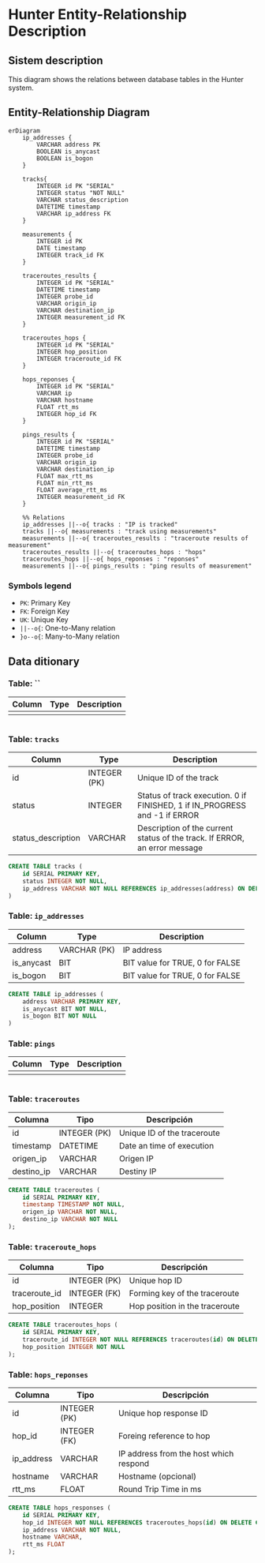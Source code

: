 # Hunter Entity-Relationship Description

## Sistem description
This diagram shows the relations between database tables in the Hunter system.

## Entity-Relationship Diagram

```mermaid
erDiagram
    ip_addresses {
        VARCHAR address PK
        BOOLEAN is_anycast
        BOOLEAN is_bogon
    }
    
    tracks{
        INTEGER id PK "SERIAL"
        INTEGER status "NOT NULL"
        VARCHAR status_description
        DATETIME timestamp
        VARCHAR ip_address FK
    }
    
    measurements {
        INTEGER id PK
        DATE timestamp
        INTEGER track_id FK
    }
    
    traceroutes_results {
        INTEGER id PK "SERIAL"
        DATETIME timestamp 
        INTEGER probe_id
        VARCHAR origin_ip
        VARCHAR destination_ip
        INTEGER measurement_id FK
    }
    
    traceroutes_hops {
        INTEGER id PK "SERIAL"
        INTEGER hop_position
        INTEGER traceroute_id FK
    }

    hops_reponses {
        INTEGER id PK "SERIAL"
        VARCHAR ip 
        VARCHAR hostname
        FLOAT rtt_ms
        INTEGER hop_id FK
    }

    pings_results {
        INTEGER id PK "SERIAL"
        DATETIME timestamp
        INTEGER probe_id
        VARCHAR origin_ip
        VARCHAR destination_ip
        FLOAT max_rtt_ms
        FLOAT min_rtt_ms
        FLOAT average_rtt_ms
        INTEGER measurement_id FK
    }
    
    %% Relations
    ip_addresses ||--o{ tracks : "IP is tracked"
    tracks ||--o{ measurements : "track using measurements"
    measurements ||--o{ traceroutes_results : "traceroute results of measurement"
    traceroutes_results ||--o{ traceroutes_hops : "hops"
    traceroutes_hops ||--o{ hops_reponses : "reponses"
    measurements ||--o{ pings_results : "ping results of measurement"
```

### Symbols legend
- `PK`: Primary Key
- `FK`: Foreign Key
- `UK`: Unique Key
- `||--o{`: One-to-Many relation
- `}o--o{`: Many-to-Many relation

## Data ditionary


### Table: ``

| Column | Type | Description |
|--------|------|-------------|
|        |      |             |

```sql

```

### Table: `tracks`

| Column             | Type         | Description                                                                |
|--------------------|--------------|----------------------------------------------------------------------------|
| id                 | INTEGER (PK) | Unique ID of the track                                                     |
| status             | INTEGER      | Status of track execution. 0 if FINISHED, 1 if IN_PROGRESS and -1 if ERROR |
| status_description | VARCHAR      | Description of the current status of the track. If ERROR, an error message |

```sql
CREATE TABLE tracks (
    id SERIAL PRIMARY KEY,
    status INTEGER NOT NULL,
    ip_address VARCHAR NOT NULL REFERENCES ip_addresses(address) ON DELETE CASCADE,
)
```

### Table: `ip_addresses`

| Column     | Type         | Description                     |
|------------|--------------|---------------------------------|
| address    | VARCHAR (PK) | IP address                      |
| is_anycast | BIT          | BIT value for TRUE, 0 for FALSE |
| is_bogon   | BIT          | BIT value for TRUE, 0 for FALSE |

```sql
CREATE TABLE ip_addresses (
    address VARCHAR PRIMARY KEY,
    is_anycast BIT NOT NULL,
    is_bogon BIT NOT NULL
)
```

### Table: `pings`

| Column | Type | Description |
|--------|------|-------------|
|        |      |             |

```sql

```

### Table: `traceroutes`

| Columna    | Tipo         | Descripción                  |
|------------|--------------|------------------------------|
| id         | INTEGER (PK) | Unique ID  of the traceroute |
| timestamp  | DATETIME     | Date an time of execution    |
| origen_ip  | VARCHAR      | Origen IP                    |
| destino_ip | VARCHAR      | Destiny IP                   |

```sql
CREATE TABLE traceroutes (
    id SERIAL PRIMARY KEY,
    timestamp TIMESTAMP NOT NULL,
    origen_ip VARCHAR NOT NULL,
    destino_ip VARCHAR NOT NULL
);
```

### Table: `traceroute_hops`

| Columna       | Tipo         | Descripción                    |
|---------------|--------------|--------------------------------|
| id            | INTEGER (PK) | Unique hop ID                  |
| traceroute_id | INTEGER (FK) | Forming key of the traceroute  |
| hop_position  | INTEGER      | Hop position in the traceroute |

```sql
CREATE TABLE traceroutes_hops (
    id SERIAL PRIMARY KEY,
    traceroute_id INTEGER NOT NULL REFERENCES traceroutes(id) ON DELETE CASCADE,
    hop_position INTEGER NOT NULL
);
```

### Table: `hops_reponses`

| Columna     | Tipo          | Descripción                            |
|-------------|---------------|----------------------------------------|
| id          | INTEGER (PK)  | Unique hop response ID                 |
| hop_id      | INTEGER (FK)  | Foreing reference to hop               |
| ip_address  | VARCHAR       | IP address from the host which respond |
| hostname    | VARCHAR       | Hostname (opcional)                    |
| rtt_ms      | FLOAT         | Round Trip Time in ms                  |

```sql
CREATE TABLE hops_responses (
    id SERIAL PRIMARY KEY,
    hop_id INTEGER NOT NULL REFERENCES traceroutes_hops(id) ON DELETE CASCADE,
    ip_address VARCHAR NOT NULL,
    hostname VARCHAR,
    rtt_ms FLOAT
);
```
